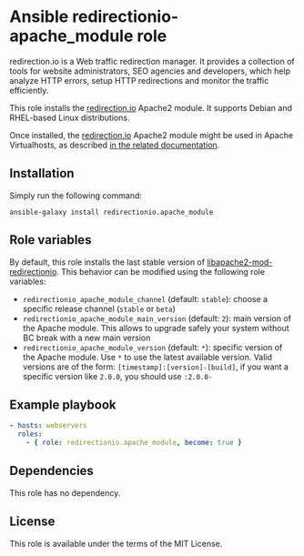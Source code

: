 # Ansible redirectionio-apache_module role

redirection.io is a Web traffic redirection manager. It provides a collection of tools for website administrators, SEO agencies and developers, which help analyze HTTP errors, setup HTTP redirections and monitor the traffic efficiently.

This role installs the [redirection.io](https://redirection.io/) Apache2 module. It supports Debian and RHEL-based Linux distributions.

Once installed, the [redirection.io](https://redirection.io/) Apache2 module might be used in Apache Virtualhosts, as
described [in the related documentation](https://redirection.io/documentation/developer-documentation/apache-module#configuration).

## Installation

Simply run the following command:

```
ansible-galaxy install redirectionio.apache_module
```

## Role variables

By default, this role installs the last stable version of [libapache2-mod-redirectionio](https://github.com/redirectionio/libapache2-mod-redirectionio).
This behavior can be modified using the following role variables:

 * `redirectionio_apache_module_channel` (default: `stable`): choose a specific release channel (`stable` or `beta`)
 * `redirectionio_apache_module_main_version` (default: `2`): main version of the Apache module. This allows to upgrade safely your system without BC break with a new main version
 * `redirectionio_apache_module_version` (default: `*`): specific version of the Apache module. Use `*` to use the latest available version. Valid versions are of the form: `[timestamp]:[version]-[build]`, if you want a specific version like `2.0.0`, you should use `:2.0.0-`

## Example playbook

```yml
- hosts: webservers
  roles:
    - { role: redirectionio.apache_module, become: true }
```

## Dependencies

This role has no dependency.

## License

This role is available under the terms of the MIT License.
